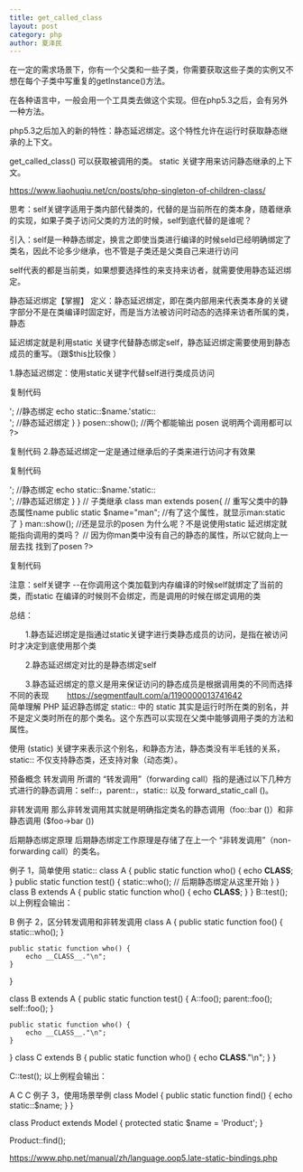 ```yaml
---
title: get_called_class
layout: post
category: php
author: 夏泽民
---
```

在一定的需求场景下，你有一个父类和一些子类，你需要获取这些子类的实例又不想在每个子类中写重复的getInstance()方法。

在各种语言中，一般会用一个工具类去做这个实现。但在php5.3之后，会有另外一种方法。

php5.3之后加入的新的特性：静态延迟绑定。这个特性允许在运行时获取静态继承的上下文。

get_called_class() 可以获取被调用的类。
static 关键字用来访问静态继承的上下文。

https://www.liaohuqiu.net/cn/posts/php-singleton-of-children-class/
<!-- more -->
思考：self关键字适用于类内部代替类的，代替的是当前所在的类本身，随着继承的实现，如果子类子访问父类的方法的时候，self到底代替的是谁呢？

引入：self是一种静态绑定，换言之即使当类进行编译的时候seld已经明确绑定了类名，因此不论多少继承，也不管是子类还是父类自己来进行访问

self代表的都是当前类，如果想要选择性的来支持来访者，就需要使用静态延迟绑定。

 

静态延迟绑定【掌握】
定义：静态延迟绑定，即在类内部用来代表类本身的关键字部分不是在类编译时固定好，而是当方法被访问时动态的选择来访者所属的类，静态

延迟绑定就是利用static 关键字代替静态绑定self，静态延迟绑定需要使用到静态成员的重写。（跟$this比较像  ）

1.静态延迟绑定：使用static关键字代替self进行类成员访问

复制代码
<?php

class posen{
   // 静态属性
   public static $name='posen';

   // 静态方法
   public static function show(){
      echo self::$name.'self::<br>';          //静态绑定
      echo static::$name.'static::<br>';       //静态延迟绑定
   }

}

posen::show();      //两个都能输出 posen 说明两个调用都可以
?>

复制代码
2.静态延迟绑定一定是通过继承后的子类来进行访问才有效果

复制代码
<?php

class posen{
   // 静态属性
   public static $name='posen';

   // 静态方法
   public static function show(){
      echo self::$name.'self::<br>';          //静态绑定
      echo static::$name.'static::<br>';       //静态延迟绑定
   }

}
// 子类继承
class man extends posen{
   // 重写父类中的静态属性name
   public static $name="man";   //有了这个属性，就显示man:static  了

}

man::show();   //还是显示的posen 为什么呢？不是说使用static 延迟绑定就能指向调用的类吗？
               // 因为你man类中没有自己的静态的属性，所以它就向上一层去找 找到了posen
?>
复制代码
 

注意：self关键字 --在你调用这个类加载到内存编译的时候self就绑定了当前的类，而static 在编译的时候则不会绑定，而是调用的时候在绑定调用的类

 

总结：

　　1.静态延迟绑定是指通过static关键字进行类静态成员的访问，是指在被访问时才决定到底使用那个类

　　2.静态延迟绑定对比的是静态绑定self

　　3.静态延迟绑定的意义是用来保证访问的静态成员是根据调用类的不同而选择不同的表现
　　https://segmentfault.com/a/1190000013741642
　　
　　
　　简单理解 PHP 延迟静态绑定
static:: 中的 static 其实是运行时所在类的别名，并不是定义类时所在的那个类名。这个东西可以实现在父类中能够调用子类的方法和属性。

使用 (static) 关键字来表示这个别名，和静态方法，静态类没有半毛钱的关系，static:: 不仅支持静态类，还支持对象（动态类）。

预备概念
转发调用
所谓的 “转发调用”（forwarding call）指的是通过以下几种方式进行的静态调用：self::，parent::，static:: 以及 forward_static_call ()。

非转发调用
那么非转发调用其实就是明确指定类名的静态调用（foo::bar ()）和非静态调用 ($foo->bar ())

后期静态绑定原理
后期静态绑定工作原理是存储了在上一个 “非转发调用”（non-forwarding call）的类名。

例子 1，简单使用 static::
class A {
    public static function who() {
        echo __CLASS__;
    }
    public static function test() {
        static::who(); // 后期静态绑定从这里开始
    }
}
class B extends A {
    public static function who() {
        echo __CLASS__;
    }
}
B::test();
以上例程会输出：

B
例子 2，区分转发调用和非转发调用
class A {
    public static function foo() {
        static::who();
    }

    public static function who() {
        echo __CLASS__."\n";
    }
}

class B extends A {
    public static function test() {
        A::foo();
        parent::foo();
        self::foo();
    }

    public static function who() {
        echo __CLASS__."\n";
    }
}
class C extends B {
    public static function who() {
        echo __CLASS__."\n";
    }
}

C::test();
以上例程会输出：

A
C
C
例子 3，使用场景举例
class Model 
{ 
    public static function find() 
    { 
        echo static::$name; 
    } 
} 

class Product extends Model 
{ 
    protected static $name = 'Product'; 
} 

Product::find();


https://www.php.net/manual/zh/language.oop5.late-static-bindings.php